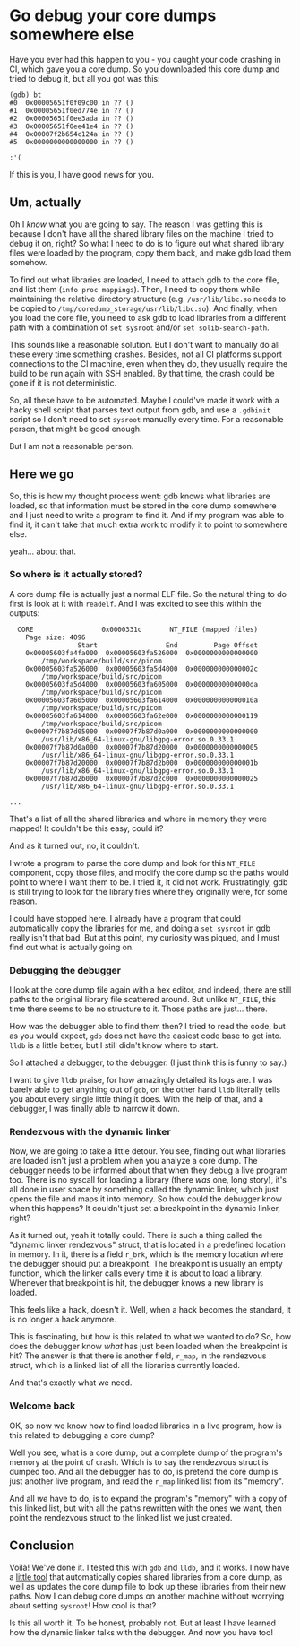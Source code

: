 # Go debug your core dumps somewhere else

<div class="toc">

<!-- toc -->

</div>

Have you ever had this happen to you - you caught your code crashing in CI, which gave you a core dump. So you downloaded this core dump and tried to debug it, but all you got was this:

```
(gdb) bt
#0  0x00005651f0f09c00 in ?? ()
#1  0x00005651f0ed774e in ?? ()
#2  0x00005651f0ee3ada in ?? ()
#3  0x00005651f0ee41e4 in ?? ()
#4  0x00007f2b654c124a in ?? ()
#5  0x0000000000000000 in ?? ()

:'(
```

If this is you, I have good news for you.

## Um, actually

Oh I _know_ what you are going to say. The reason I was getting this is because I don't have all the shared library files on the machine I tried to debug it on, right? So what I need to do is to figure out what shared library files were loaded by the program, copy them back, and make gdb load them somehow.

To find out what libraries are loaded, I need to attach gdb to the core file, and list them (`info proc mappings`). Then, I need to copy them while maintaining the relative directory structure (e.g. `/usr/lib/libc.so` needs to be copied to `/tmp/coredump_storage/usr/lib/libc.so`). And finally, when you load the core file, you need to ask gdb to load libraries from a different path with a combination of `set sysroot` and/or `set solib-search-path`.

This sounds like a reasonable solution. But I don't want to manually do all these every time something crashes. Besides, not all CI platforms support connections to the CI machine, even when they do, they usually require the build to be run again with SSH enabled. By that time, the crash could be gone if it is not deterministic. 

So, all these have to be automated. Maybe I could've made it work with a hacky shell script that parses text output from gdb, and use a `.gdbinit` script so I don't need to set `sysroot` manually every time. For a reasonable person, that might be good enough.

But I am not a reasonable person.

## Here we go

So, this is how my thought process went: gdb knows what libraries are loaded, so that information must be stored in the core dump somewhere and I just need to write a program to find it. And if my program was able to find it, it can't take that much extra work to modify it to point to somewhere else.

yeah... about that.

### So where is it actually stored?

A core dump file is actually just a normal ELF file. So the natural thing to do first is look at it with `readelf`. And I was excited to see this within the outputs:

```
  CORE                 0x0000331c       NT_FILE (mapped files)
    Page size: 4096
                 Start                 End         Page Offset
    0x00005603fa4fa000  0x00005603fa526000  0x0000000000000000
        /tmp/workspace/build/src/picom
    0x00005603fa526000  0x00005603fa5d4000  0x000000000000002c
        /tmp/workspace/build/src/picom
    0x00005603fa5d4000  0x00005603fa605000  0x00000000000000da
        /tmp/workspace/build/src/picom
    0x00005603fa605000  0x00005603fa614000  0x000000000000010a
        /tmp/workspace/build/src/picom
    0x00005603fa614000  0x00005603fa62e000  0x0000000000000119
        /tmp/workspace/build/src/picom
    0x00007f7b87d05000  0x00007f7b87d0a000  0x0000000000000000
        /usr/lib/x86_64-linux-gnu/libgpg-error.so.0.33.1
    0x00007f7b87d0a000  0x00007f7b87d20000  0x0000000000000005
        /usr/lib/x86_64-linux-gnu/libgpg-error.so.0.33.1
    0x00007f7b87d20000  0x00007f7b87d2b000  0x000000000000001b
        /usr/lib/x86_64-linux-gnu/libgpg-error.so.0.33.1
    0x00007f7b87d2b000  0x00007f7b87d2c000  0x0000000000000025
        /usr/lib/x86_64-linux-gnu/libgpg-error.so.0.33.1

...
```

That's a list of all the shared libraries and where in memory they were mapped! It couldn't be this easy, could it?

And as it turned out, no, it couldn't.

I wrote a program to parse the core dump and look for this `NT_FILE` component, copy those files, and modify the core dump so the paths would point to where I want them to be. I tried it, it did not work. Frustratingly, gdb is still trying to look for the library files where they originally were, for some reason. 

I could have stopped here. I already have a program that could automatically copy the libraries for me, and doing a `set sysroot` in gdb really isn't that bad. But at this point, my curiosity was piqued, and I must find out what is actually going on.

### Debugging the debugger

I look at the core dump file again with a hex editor, and indeed, there are still paths to the original library file scattered around. But unlike `NT_FILE`, this time there seems to be no structure to it. Those paths are just... there.

How was the debugger able to find them then? I tried to read the code, but as you would expect, `gdb` does not have the easiest code base to get into. `lldb` is a little better, but I still didn't know where to start.

So I attached a debugger, to the debugger. (I just think this is funny to say.)

I want to give `lldb` praise, for how amazingly detailed its logs are. I was barely able to get anything out of `gdb`, on the other hand `lldb` literally tells you about every single little thing it does. With the help of that, and a debugger, I was finally able to narrow it down.

### Rendezvous with the dynamic linker

Now, we are going to take a little detour. You see, finding out what libraries are loaded isn't just a problem when you analyze a core dump. The debugger needs to be informed about that when they debug a live program too. There is no syscall for loading a library (there _was_ one, long story), it's all done in user space by something called the dynamic linker, which just opens the file and maps it into memory. So how could the debugger know when this happens? It couldn't just set a breakpoint in the dynamic linker, right?

As it turned out, yeah it totally could. There is such a thing called the "dynamic linker rendezvous" struct, that is located in a predefined location in memory. In it, there is a field `r_brk`, which is the memory location where the debugger should put a breakpoint. The breakpoint is usually an empty function, which the linker calls every time it is about to load a library. Whenever that breakpoint is hit, the debugger knows a new library is loaded.

This feels like a hack, doesn't it. Well, when a hack becomes the standard, it is no longer a hack anymore.

This is fascinating, but how is this related to what we wanted to do? So, how does the debugger know _what_ has just been loaded when the breakpoint is hit? The answer is that there is another field, `r_map`, in the rendezvous struct, which is a linked list of all the libraries currently loaded.

And that's exactly what we need.

### Welcome back

OK, so now we know how to find loaded libraries in a live program, how is this related to debugging a core dump?

Well you see, what is a core dump, but a complete dump of the program's memory at the point of crash. Which is to say the rendezvous struct is dumped too. And all the debugger has to do, is pretend the core dump is just another live program, and read the `r_map` linked list from its "memory".

And all _we_ have to do, is to expand the program's "memory" with a copy of this linked list, but with all the paths rewritten with the ones we want, then point the rendezvous struct to the linked list we just created.

## Conclusion

Voilà! We've done it. I tested this with `gdb` and `lldb`, and it works. I now have a [little tool](https://github.com/yshui/coredump-copy) that automatically copies shared libraries from a core dump, as well as updates the core dump file to look up these libraries from their new paths. Now I can debug core dumps on another machine without worrying about setting `sysroot`! How cool is that?

Is this all worth it. To be honest, probably not. But at least I have learned how the dynamic linker talks with the debugger. And now you have too!
